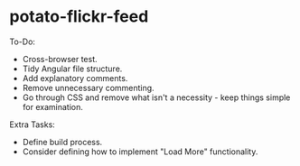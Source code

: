 # potato-flickr-feed


To-Do:
* Cross-browser test.
* Tidy Angular file structure.
* Add explanatory comments.
* Remove unnecessary commenting.
* Go through CSS and remove what isn't a necessity - keep things simple for examination.

Extra Tasks:
* Define build process.
* Consider defining how to implement "Load More" functionality.
